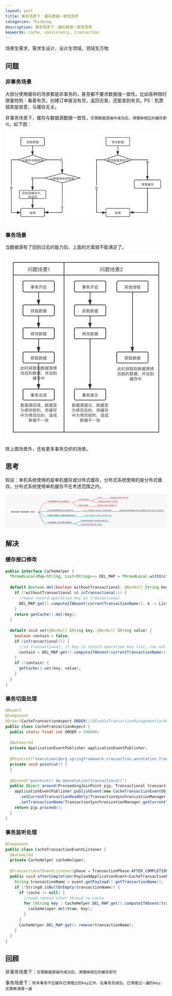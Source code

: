 ```yaml
---
layout: post
title: 事务场景下：缓存数据一致性思考
categories: Thinking
description: 事务场景下：缓存数据一致性思考
keywords: cache, consistency, transaction
---
```


场景生需求，需求生设计，设计生领域，领域生万物

## 问题
### 非事务场景
大部分使用缓存的场景都是非事务的，甚至都不要求数据强一致性。比如各种限时限量抢购：看着有货，创建订单报没有货，返回去查，还能查到有货。PS：机票超卖是故意，与缓存无关。

非事务场景下，缓存与数据源数据一致性，`仅需数据源操作成功后，清理掉相应的缓存即可`。如下图：

![](/images/posts/2021/05/cache-data-consistency-1.png)
 
### 事务场景
当数据源有了回到过去的能力后，上面的方案就不能满足了。

![](/images/posts/2021/05/cache-data-consistency-2.png)

除上图场景外，还有更多事务交织的场景。

## 思考
假设：单机系统使用的是单机缓存或分布式缓存，分布式系统使用的是分布式缓存。分布式系统使用单机缓存不在考虑范围之内。

![](/images/posts/2021/05/cache-data-consistency-3.png)

## 解决
### 缓存接口修改
```java
public interface CacheHelper {
  ThreadLocal<Map<String, List<String>>> DEL_MAP = ThreadLocal.withInitial(Map0::newHashMap);//by transaction

  default Boolean del(boolean withoutTransactional, @NonNull String key) {
    if (!withoutTransactional && inTransactional()) {
      //need record operation key in transactional
      DEL_MAP.get().computeIfAbsent(currentTransactionName(), k -> List0.newArrayList()).add(key);
    }
    return getCache().del(key);
  }

  default void set(@NonNull String key, @NonNull String value) {
    boolean contain = false;
    if (inTransactional()) {
      //in transactional, if key in record operation key list, can not cache
      contain = DEL_MAP.get().computeIfAbsent(currentTransactionName(), k -> List0.newArrayList()).contains(key);
    }
    if (!contain) {
      getCache().set(key, value);
    }
  }
}
```

### 事务切面处理
```java
@Aspect
@Component
@Order(CacheTransactionAspect.ORDER)//@EnableTransactionManagement(order = <this)
public class CacheTransactionAspect {
  public static final int ORDER = 500000;

  @Autowired
  private ApplicationEventPublisher applicationEventPublisher;

  @Pointcut("execution(@org.springframework.transaction.annotation.Transactional * *..*.*(..))")
  private void pointcut() {
  }

  @Around("pointcut() && @annotation(transactional)")
  public Object around(ProceedingJoinPoint pjp, Transactional transactional) throws Throwable {
    applicationEventPublisher.publishEvent(new CacheTransactionEventObject().setReadOnly(transactional.readOnly())
      .setCurrentTransactionReadOnly(TransactionSynchronizationManager.isCurrentTransactionReadOnly())
      .setTransactionName(TransactionSynchronizationManager.getCurrentTransactionName()));
    return pjp.proceed();
  }
}
```

### 事务监听处理
```java
@Component
public class CacheTransactionEventListener {
  @Autowired
  private CacheHelper cacheHeloper;

  @TransactionalEventListener(phase = TransactionPhase.AFTER_COMPLETION)
  public void afterCompletion(PayloadApplicationEvent<CacheTransactionEventObject> event) {
    String transactionName = event.getPayload().getTransactionName();
    if (!String0.isNullOrEmpty(transactionName)) {
      if (cache != null) {
        //need remove other thread re-cache
        for (String key : CacheHelper.DEL_MAP.get().computeIfAbsent(transactionName, k -> List0.newArrayList())) {
          cacheHeloper.del(true, key);
        }
      }
      CacheHelper.DEL_MAP.get().remove(transactionName);
    }
  }
}
```

## 回顾
非事务场景下：`仅需数据源操作成功后，清理掉相应的缓存即可`

事务场景下：`除本事务不应缓存已清理过的key之外，在事务完成后，已清理过一遍的key，还需再清理一遍`
